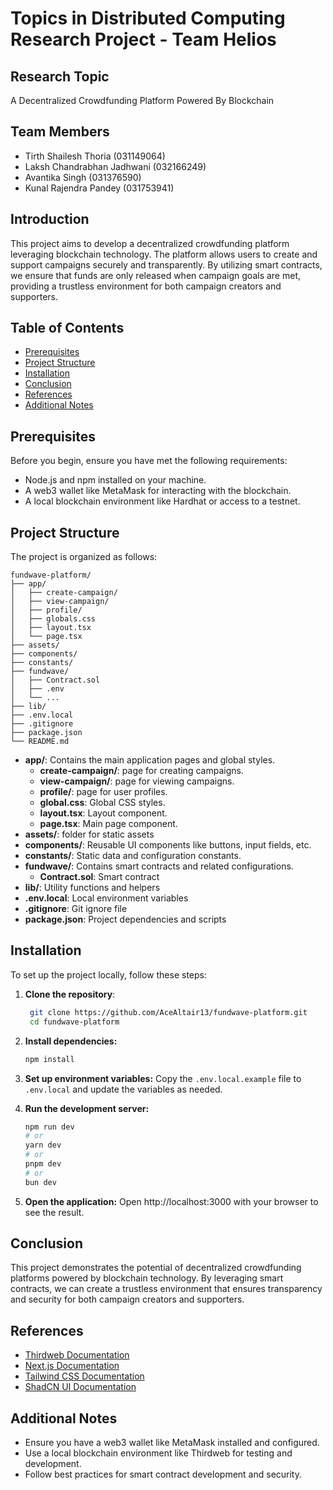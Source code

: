 # Topics in Distributed Computing Research Project - Team Helios

## Research Topic
A Decentralized Crowdfunding Platform Powered By Blockchain

## Team Members
- Tirth Shailesh Thoria (031149064)
- Laksh Chandrabhan Jadhwani (032166249)
- Avantika Singh (031376590)
- Kunal Rajendra Pandey (031753941)

## Introduction
This project aims to develop a decentralized crowdfunding platform leveraging blockchain technology. The platform allows users to create and support campaigns securely and transparently. By utilizing smart contracts, we ensure that funds are only released when campaign goals are met, providing a trustless environment for both campaign creators and supporters.

## Table of Contents
- [Prerequisites](#prerequisites)
- [Project Structure](#project-structure)
- [Installation](#installation)
- [Conclusion](#conclusion)
- [References](#references)
- [Additional Notes](#additional-notes)

## Prerequisites
Before you begin, ensure you have met the following requirements:
- Node.js and npm installed on your machine.
- A web3 wallet like MetaMask for interacting with the blockchain.
- A local blockchain environment like Hardhat or access to a testnet.

## Project Structure
The project is organized as follows:

```
fundwave-platform/
├── app/
│   ├── create-campaign/
│   ├── view-campaign/
│   ├── profile/
│   ├── globals.css
│   ├── layout.tsx
│   └── page.tsx
├── assets/
├── components/
├── constants/
├── fundwave/
│   ├── Contract.sol
│   ├── .env
│   └── ...
├── lib/
├── .env.local
├── .gitignore
├── package.json
└── README.md
```

- **app/**: Contains the main application pages and global styles.
    - **create-campaign/**: page for creating campaigns.
    - **view-campaign/**: page for viewing campaigns.
    - **profile/**: page for user profiles.
    - **global.css**: Global CSS styles.
    - **layout.tsx**: Layout component.
    - **page.tsx**: Main page component.
- **assets/**: folder for static assets
- **components/**: Reusable UI components like buttons, input fields, etc.
- **constants/**: Static data and configuration constants.
- **fundwave/**: Contains smart contracts and related configurations.
    - **Contract.sol**: Smart contract
- **lib/**: Utility functions and helpers
- **.env.local**: Local environment variables
- **.gitignore**: Git ignore file
- **package.json**: Project dependencies and scripts

## Installation
To set up the project locally, follow these steps:

1. **Clone the repository**:
   ```sh
    git clone https://github.com/AceAltair13/fundwave-platform.git
    cd fundwave-platform
    ```
2. **Install dependencies:**
    ```sh
    npm install
    ```

3. **Set up environment variables:** Copy the `.env.local.example` file to `.env.local` and update the variables as needed.

4. **Run the development server:**
    ```sh
    npm run dev
    # or
    yarn dev
    # or
    pnpm dev
    # or
    bun dev
    ```

5. **Open the application:** Open http://localhost:3000 with your browser to see the result.

## Conclusion

This project demonstrates the potential of decentralized crowdfunding platforms powered by blockchain technology. By leveraging smart contracts, we can create a trustless environment that ensures transparency and security for both campaign creators and supporters.

## References
- [Thirdweb Documentation](https://portal.thirdweb.com/)
- [Next.js Documentation](https://nextjs.org/docs)
- [Tailwind CSS Documentation](https://tailwindcss.com/docs)
- [ShadCN UI Documentation](https://shadcn.dev/docs)

## Additional Notes
- Ensure you have a web3 wallet like MetaMask installed and configured.
- Use a local blockchain environment like Thirdweb for testing and development.
- Follow best practices for smart contract development and security.

